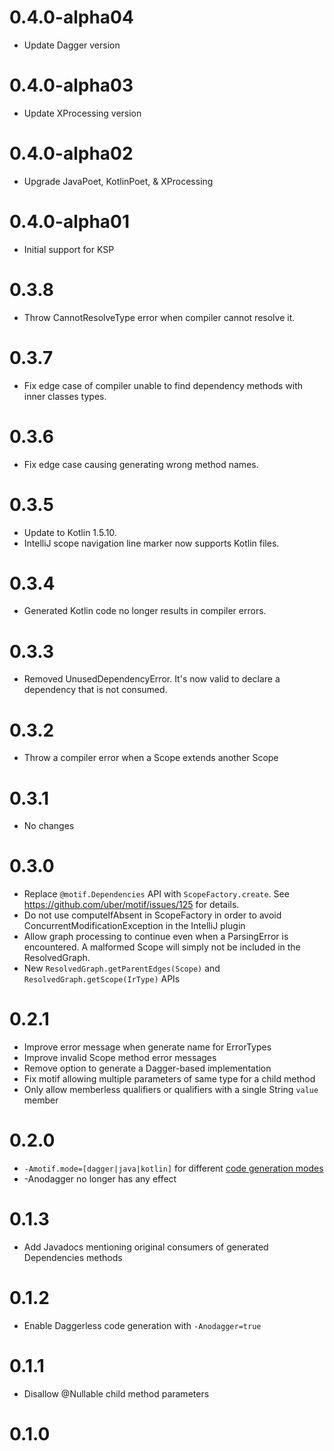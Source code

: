 # 0.4.0-alpha04
* Update Dagger version

# 0.4.0-alpha03
* Update XProcessing version

# 0.4.0-alpha02
* Upgrade JavaPoet, KotlinPoet, & XProcessing

# 0.4.0-alpha01
* Initial support for KSP

# 0.3.8

* Throw CannotResolveType error when compiler cannot resolve it.

# 0.3.7

* Fix edge case of compiler unable to find dependency methods with inner classes types.

# 0.3.6

* Fix edge case causing generating wrong method names.

# 0.3.5

* Update to Kotlin 1.5.10.
* IntelliJ scope navigation line marker now supports Kotlin files.

# 0.3.4

* Generated Kotlin code no longer results in compiler errors.

# 0.3.3

* Removed UnusedDependencyError. It's now valid to declare a dependency that is not consumed.

# 0.3.2

* Throw a compiler error when a Scope extends another Scope

# 0.3.1

* No changes

# 0.3.0

* Replace `@motif.Dependencies` API with `ScopeFactory.create`. See https://github.com/uber/motif/issues/125 for details.
* Do not use computeIfAbsent in ScopeFactory in order to avoid ConcurrentModificationException in the IntelliJ plugin
* Allow graph processing to continue even when a ParsingError is encountered. A malformed Scope will simply not be included in the ResolvedGraph.
* New `ResolvedGraph.getParentEdges(Scope)` and `ResolvedGraph.getScope(IrType)` APIs

# 0.2.1

* Improve error message when generate name for ErrorTypes
* Improve invalid Scope method error messages
* Remove option to generate a Dagger-based implementation
* Fix motif allowing multiple parameters of same type for a child method
* Only allow memberless qualifiers or qualifiers with a single String `value` member

# 0.2.0

* `-Amotif.mode=[dagger|java|kotlin]` for different [code generation modes](https://github.com/uber/motif/wiki#code-generation-mode)
* -Anodagger no longer has any effect

# 0.1.3

* Add Javadocs mentioning original consumers of generated Dependencies methods

# 0.1.2

* Enable Daggerless code generation with `-Anodagger=true`

# 0.1.1

* Disallow @Nullable child method parameters

# 0.1.0
